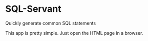 SQL-Servant
===========

Quickly generate common SQL statements

This app is pretty simple. Just open the HTML page in a browser.
